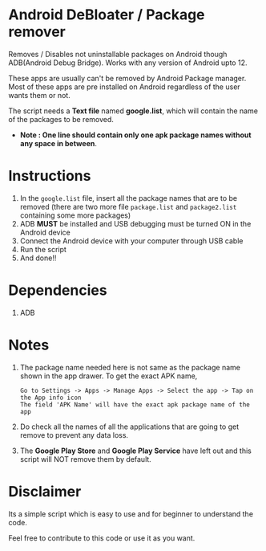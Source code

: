# Android DeBloater / Package remover

Removes / Disables not uninstallable packages on Android though ADB(Android Debug Bridge). Works with any version of Android upto 12.

These apps are usually can't be removed by Android Package manager. Most of these apps are pre installed on Android regardless of the user wants them or not. 

The script needs a <b>Text file</b> named <b>google.list</b>, which will contain the name of the packages to be removed. 
* <b>Note : One line should contain only one apk package names without any space in between</b>.

# Instructions 

  1. In the `google.list` file, insert all the package names that are to be removed (there are two more file `package.list` and `package2.list` containing some more packages)
  2. ADB <b>MUST</b> be installed and USB debugging must be turned ON in the Android device
  3. Connect the Android device with your computer through USB cable
  4. Run the script
  5. And done!!

# Dependencies

1. ADB

# Notes

1. The package name needed here is not same as the package name shown in the app drawer. To get the exact APK name, 
    ```
	Go to Settings -> Apps -> Manage Apps -> Select the app -> Tap on the App info icon 
	The field 'APK Name' will have the exact apk package name of the app
    ```
2. Do check all the names of all the applications that are going to get remove to prevent any data loss.

3. The **Google Play Store** and **Google Play Service** have left out and this script will NOT remove them by default.

# Disclaimer 

Its a simple script which is easy to use and for beginner to understand the code. 

Feel free to contribute to this code or use it as you want.
